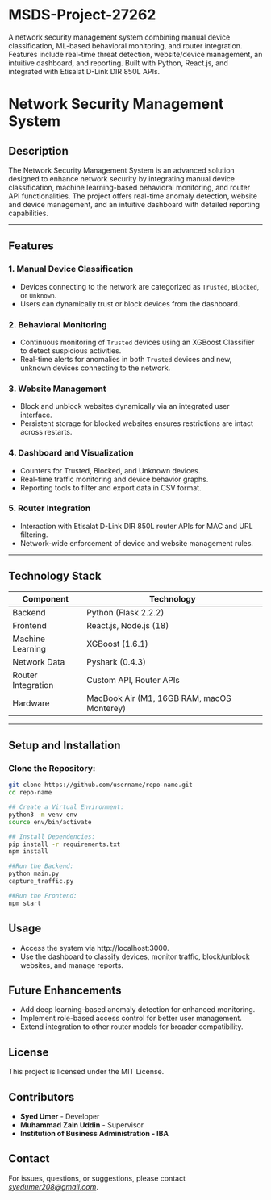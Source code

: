 # MSDS-Project-27262
A network security management system combining manual device classification, ML-based behavioral monitoring, and router integration. Features include real-time threat detection, website/device management, an intuitive dashboard, and reporting. Built with Python, React.js, and integrated with Etisalat D-Link DIR 850L APIs.

# Network Security Management System

## Description
The Network Security Management System is an advanced solution designed to enhance network security by integrating manual device classification, machine learning-based behavioral monitoring, and router API functionalities. The project offers real-time anomaly detection, website and device management, and an intuitive dashboard with detailed reporting capabilities.

---

## Features

### 1. Manual Device Classification
- Devices connecting to the network are categorized as `Trusted`, `Blocked`, or `Unknown`.
- Users can dynamically trust or block devices from the dashboard.

### 2. Behavioral Monitoring
- Continuous monitoring of `Trusted` devices using an XGBoost Classifier to detect suspicious activities.
- Real-time alerts for anomalies in both `Trusted` devices and new, unknown devices connecting to the network.

### 3. Website Management
- Block and unblock websites dynamically via an integrated user interface.
- Persistent storage for blocked websites ensures restrictions are intact across restarts.

### 4. Dashboard and Visualization
- Counters for Trusted, Blocked, and Unknown devices.
- Real-time traffic monitoring and device behavior graphs.
- Reporting tools to filter and export data in CSV format.

### 5. Router Integration
- Interaction with Etisalat D-Link DIR 850L router APIs for MAC and URL filtering.
- Network-wide enforcement of device and website management rules.

---

## Technology Stack

| **Component**       | **Technology**             |
|----------------------|----------------------------|
| Backend             | Python (Flask 2.2.2)      |
| Frontend            | React.js, Node.js (18)     |
| Machine Learning    | XGBoost (1.6.1)           |
| Network Data        | Pyshark (0.4.3)           |
| Router Integration  | Custom API, Router APIs   |
| Hardware            | MacBook Air (M1, 16GB RAM, macOS Monterey) |

---

## Setup and Installation

### Clone the Repository:
```bash
git clone https://github.com/username/repo-name.git
cd repo-name

## Create a Virtual Environment:
python3 -m venv env
source env/bin/activate

## Install Dependencies:
pip install -r requirements.txt
npm install

##Run the Backend:
python main.py
capture_traffic.py

##Run the Frontend:
npm start 
```

## Usage
- Access the system via http://localhost:3000.
- Use the dashboard to classify devices, monitor traffic, block/unblock websites, and manage reports.

## Future Enhancements
- Add deep learning-based anomaly detection for enhanced monitoring.
- Implement role-based access control for better user management.
- Extend integration to other router models for broader compatibility.

## License
This project is licensed under the MIT License.

## Contributors
- **Syed Umer** - Developer
- **Muhammad Zain Uddin** - Supervisor
- **Institution of Business Administration - IBA**

## Contact
For issues, questions, or suggestions, please contact *syedumer208@gmail.com*.
